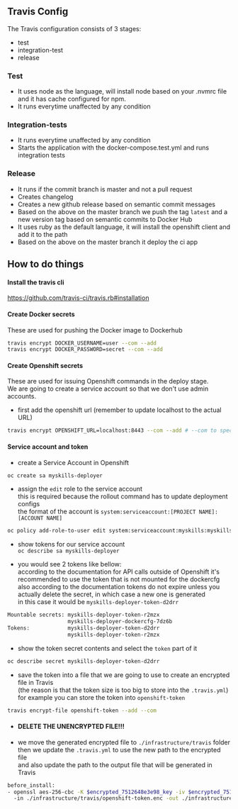## <b>Travis Config</b>

The Travis configuration consists of 3 stages:

- test
- integration-test
- release

### Test

- It uses node as the language, will install node based on your .nvmrc file and it has cache configured for npm.
- It runs everytime unaffected by any condition

### Integration-tests

- It runs everytime unaffected by any condition
- Starts the application with the docker-compose.test.yml and runs integration tests

### Release

- It runs if the commit branch is master and not a pull request
- Creates changelog
- Creates a new github release based on semantic commit messages
- Based on the above on the master branch we push the tag `latest` and a new version tag based on semantic commits to Docker Hub
- It uses ruby as the default language, it will install the openshift client and add it to the path
- Based on the above on the master branch it deploy the ci app

## <b>How to do things</b>

#### Install the travis cli

https://github.com/travis-ci/travis.rb#installation

#### Create Docker secrets

These are used for pushing the Docker image to Dockerhub

```bash
travis encrypt DOCKER_USERNAME=user --com --add
travis encrypt DOCKER_PASSWORD=secret --com --add
```

#### Create Openshift secrets

These are used for issuing Openshift commands in the deploy stage. <br>
We are going to create a service account so that we don't use admin accounts.

- first add the openshift url (remember to update localhost to the actual URL)

```bash
travis encrypt OPENSHIFT_URL=localhost:8443 --com --add # --com to specify to use .com (default is .org); --add updates your .travis.yml
```

#### Service account and token

- create a Service Account in Openshift <br>

```bash
oc create sa myskills-deployer
```

- assign the `edit` role to the service account <br>
  this is required because the rollout command has to update deployment configs <br>
  the format of the account is `system:serviceaccount:[PROJECT NAME]:[ACCOUNT NAME]`

```bash
oc policy add-role-to-user edit system:serviceaccount:myskills:myskills-deployer
```

- show tokens for our service account <br>
  `oc describe sa myskills-deployer` <br>

- you would see 2 tokens like bellow: <br>
  according to the documentation for API calls outside of Openshift it's recommended to use the token that is not mounted for the dockercfg<br>
  also according to the documentation tokens do not expire unless you actually delete the secret, in which case a new one is generated <br>
  in this case it would be `myskills-deployer-token-d2drr`

```bash
Mountable secrets: myskills-deployer-token-r2mzx
                   myskills-deployer-dockercfg-7dz6b
Tokens:            myskills-deployer-token-d2drr
                   myskills-deployer-token-r2mzx
```

- show the token secret contents and select the `token` part of it <br>

```bash
oc describe secret myskills-deployer-token-d2drr
```

- save the token into a file that we are going to use to create an encrypted file in Travis <br>
  (the reason is that the token size is too big to store into the `.travis.yml`)<br>
  for example you can store the token into `openshift-token`<br>

```bash
travis encrypt-file openshift-token --add --com
```

- #### <b>DELETE THE UNENCRYPTED FILE!!!</b>

- we move the generated encrypted file to `./infrastructure/travis` folder <br>
  then we update the `.travis.yml` to use the new path to the encrypted file <br>
  and also update the path to the output file that will be generated in Travis <br>

```bash
before_install:
- openssl aes-256-cbc -K $encrypted_7512648e3e98_key -iv $encrypted_7512648e3e98_iv
  -in ./infrastructure/travis/openshift-token.enc -out ./infrastructure/travis/openshift-token -d
```
